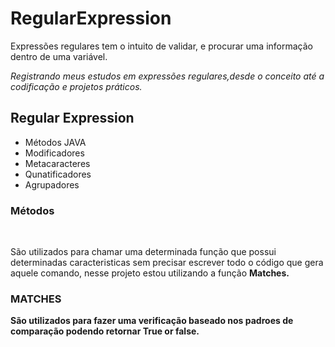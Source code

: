 # RegularExpression
Expressões regulares tem o intuito de validar,  e procurar  uma informação dentro de uma variável.
<p>
  <i>Registrando meus estudos em expressões regulares,desde o conceito até a codificação e projetos práticos.</i>
  </p>
<h2>Regular Expression</h2>
<ul>
<li>Métodos JAVA </li>
<li>Modificadores </li>
<li>Metacaracteres</li>
<li>Qunatificadores</li>
<li>Agrupadores</li>
</ul>
<h3>Métodos</h3><br>
<p>
  São utilizados para  chamar uma  determinada  função que possui determinadas caracteristicas sem precisar escrever todo o  código que gera
  aquele comando, nesse projeto estou utilizando a função <strong>Matches<strong>.
  <h3>MATCHES</H3>
  São utilizados para fazer uma verificação baseado nos padroes de comparação podendo retornar True or false.
  </p>
